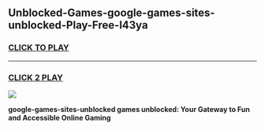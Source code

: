 
## Unblocked-Games-google-games-sites-unblocked-Play-Free-l43ya
<h3>
<a href="https://premium76.site?title=google-games-sites-unblocked&ref=17A">CLICK TO PLAY</a></h3>
<hr>

<h3>
<a href="https://premium76.site?title=google-games-sites-unblocked&ref=17A">CLICK 2 PLAY</a>
  
</h3>

<a href="https://premium76.site?title=google-games-sites-unblocked&ref=17A"><img src="https://clearcache.store/games.png"></a>


**google-games-sites-unblocked games unblocked: Your Gateway to Fun and Accessible Online Gaming**
